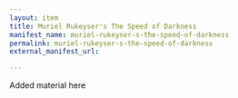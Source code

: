 ```yaml
---
layout: item
title: Muriel Rukeyser's The Speed of Darkness
manifest_name: muriel-rukeyser-s-the-speed-of-darkness
permalink: muriel-rukeyser-s-the-speed-of-darkness
external_manifest_url: 

---
```

<!-- Add an essay or interpretive material below this line,
using HTML or markdown.  Do not modify this file above this line -->
Added material here
